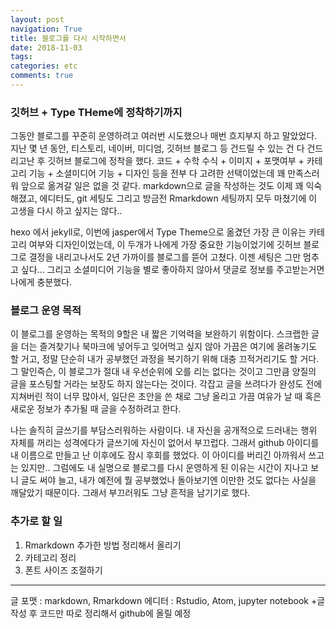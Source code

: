 ```yaml
---
layout: post
navigation: True
title: 블로그를 다시 시작하면서
date: 2018-11-03
tags:
categories: etc
comments: true
---
```


### 깃허브 + Type THeme에 정착하기까지

그동안 블로그를 꾸준히 운영하려고 여러번 시도했으나 매번 흐지부지 하고 말았었다. 지난 몇 년 동안, 티스토리, 네이버, 미디엄, 깃허브 블로그 등 건드릴 수 있는 건 다 건드리고난 후 깃허브 블로그에 정착을 했다. 코드 + 수학 수식 + 이미지 + 포맷여부 + 카테고리 기능 + 소셜미디어 기능 + 디자인 등을 전부 다 고려한 선택이었는데 꽤 만족스러워 앞으로 옮겨갈 일은 없을 것 같다. markdown으로 글을 작성하는 것도 이제 꽤 익숙해졌고, 에디터도, git 세팅도 그리고 방금전 Rmarkdown 세팅까지 모두 마쳤기에 이 고생을 다시 하고 싶지는 않다..

hexo 에서 jekyll로, 이번에 jasper에서 Type Theme으로 옮겼던 가장 큰 이유는 카테고리 여부와 디자인이었는데, 이 두개가 나에게 가장 중요한 기능이었기에 깃허브 블로그로 결정을 내리고나서도 2년 가까이를 블로그를 뜯어 고쳤다. 이젠 세팅은 그만 멈추고 싶다... 그리고 소셜미디어 기능을 별로 좋아하지 않아서 댓글로 정보를 주고받는거면 나에게 충분했다.


### 블로그 운영 목적

이 블로그를 운영하는 목적의 9할은 내 짧은 기억력을 보완하기 위함이다. 스크랩한 글을 더는 즐겨찾기나 북마크에 넣어두고 잊어먹고 싶지 않아 가끔은 여기에 올려놓기도 할 거고, 정말 단순히 내가 공부했던 과정을 복기하기 위해 대충 끄적거리기도 할 거다. 그 말인즉슨, 이 블로그가 절대 내 우선순위에 오를 리는 없다는 것이고 그만큼 양질의 글을 포스팅할 거라는 보장도 하지 않는다는 것이다. 각잡고 글을 쓰려다가 완성도 전에 지쳐버린 적이 너무 많아서, 일단은 초안을 쓴 채로 그냥 올리고 가끔 여유가 날 때 혹은 새로운 정보가 추가될 때 글을 수정하려고 한다.

나는 솔직히 글쓰기를 부담스러워하는 사람이다. 내 자신을 공개적으로 드러내는 행위 자체를 꺼리는 성격에다가 글쓰기에 자신이 없어서 부끄럽다. 그래서 github 아이디를 내 이름으로 만들고 난 이후에도 잠시 후회를 했었다. 이 아이디를 버리긴 아까워서 쓰고는 있지만.. 그럼에도 내 실명으로 블로그를 다시 운영하게 된 이유는 시간이 지나고 보니 글도 써야 늘고, 내가 예전에 뭘 공부했었나 돌아보기엔 이만한 것도 없다는 사실을 깨달았기 때문이다.
그래서 부끄러워도 그냥 흔적을 남기기로 했다.


### 추가로 할 일
1. Rmarkdown 추가한 방법 정리해서 올리기
2. 카테고리 정리
3. 폰트 사이즈 조절하기

---
글 포맷 : markdown, Rmarkdown
에디터 : Rstudio, Atom, jupyter notebook
+글 작성 후 코드만 따로 정리해서 github에 올릴 예정

